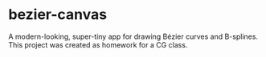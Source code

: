 # bezier-canvas
A modern-looking, super-tiny app for drawing Bézier curves and B-splines.
This project was created as homework for a CG class.
